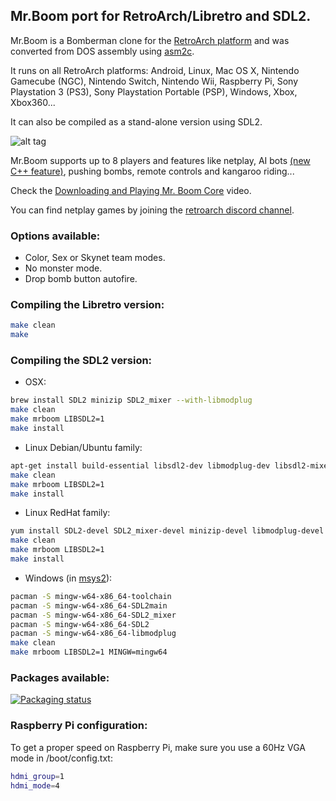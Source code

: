 ## Mr.Boom port for RetroArch/Libretro and SDL2.

Mr.Boom is a Bomberman clone for the [RetroArch platform](http://www.retroarch.com) and was converted from DOS assembly using [asm2c](https://github.com/frranck/asm2c).

It runs on all RetroArch platforms: Android, Linux, Mac OS X, Nintendo Gamecube (NGC), Nintendo Switch, Nintendo Wii, Raspberry Pi, Sony Playstation 3 (PS3), Sony Playstation Portable (PSP), Windows, Xbox, Xbox360...

It can also be compiled as a stand-alone version using SDL2.

![alt tag](tests/screenshots/mrboom-5.gif)

Mr.Boom supports up to 8 players and features like netplay, AI bots [(new C++ feature)](ai/), pushing bombs, remote controls and kangaroo riding...

Check the [Downloading and Playing Mr. Boom Core](https://youtu.be/_0rw36mA9mM) video.

You can find netplay games by joining the [retroarch discord channel](https://discord.gg/011l9DB6qWt9B4bzO).

### Options available:

- Color, Sex or Skynet team modes.
- No monster mode.
- Drop bomb button autofire.

### Compiling the Libretro version:

```sh
make clean
make
```

### Compiling the SDL2 version:
- OSX: 
```sh
brew install SDL2 minizip SDL2_mixer --with-libmodplug
make clean
make mrboom LIBSDL2=1
make install
```
- Linux Debian/Ubuntu family:
```sh
apt-get install build-essential libsdl2-dev libmodplug-dev libsdl2-mixer-dev libminizip-dev
make clean
make mrboom LIBSDL2=1
make install
```
- Linux RedHat family:
```sh
yum install SDL2-devel SDL2_mixer-devel minizip-devel libmodplug-devel
make clean
make mrboom LIBSDL2=1
make install
```

- Windows (in [msys2](http://www.msys2.org/)):
```sh
pacman -S mingw-w64-x86_64-toolchain
pacman -S mingw-w64-x86_64-SDL2main
pacman -S mingw-w64-x86_64-SDL2_mixer
pacman -S mingw-w64-x86_64-SDL2
pacman -S mingw-w64-x86_64-libmodplug
make clean
make mrboom LIBSDL2=1 MINGW=mingw64
```

### Packages available:

[![Packaging status](https://repology.org/badge/vertical-allrepos/mrboom.svg)](https://repology.org/metapackage/mrboom)

### Raspberry Pi configuration:

To get a proper speed on Raspberry Pi, make sure you use a 60Hz VGA mode in /boot/config.txt:
```sh
hdmi_group=1
hdmi_mode=4
```

